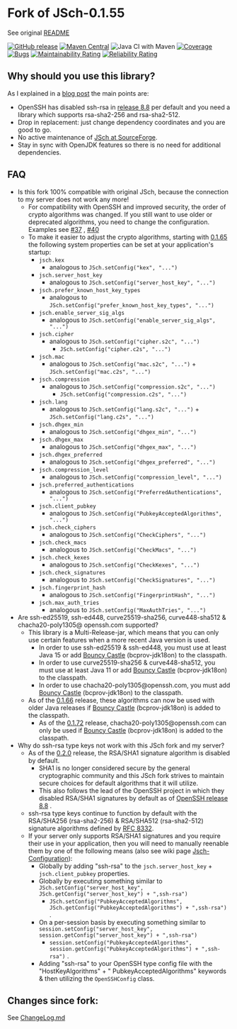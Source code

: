 # Fork of JSch-0.1.55

See original [README](README)

[![GitHub release](https://img.shields.io/github/v/tag/mwiede/jsch.svg)](https://github.com/mwiede/jsch/releases/latest)
[![Maven Central](https://maven-badges.herokuapp.com/maven-central/com.github.mwiede/jsch/badge.svg)](https://maven-badges.herokuapp.com/maven-central/com.github.mwiede/jsch)
![Java CI with Maven](https://github.com/mwiede/jsch/workflows/Java%20CI%20with%20Maven/badge.svg)
[![Coverage](https://sonarcloud.io/api/project_badges/measure?project=mwiede_jsch&metric=coverage)](https://sonarcloud.io/summary/overall?id=mwiede_jsch)
[![Bugs](https://sonarcloud.io/api/project_badges/measure?project=mwiede_jsch&metric=bugs)](https://sonarcloud.io/summary/overall?id=mwiede_jsch)
[![Maintainability Rating](https://sonarcloud.io/api/project_badges/measure?project=mwiede_jsch&metric=sqale_rating)](https://sonarcloud.io/summary/overall?id=mwiede_jsch)
[![Reliability Rating](https://sonarcloud.io/api/project_badges/measure?project=mwiede_jsch&metric=reliability_rating)](https://sonarcloud.io/summary/overall?id=mwiede_jsch)

## Why should you use this library?

As I explained in
a [blog post](http://www.matez.de/index.php/2020/06/22/the-future-of-jsch-without-ssh-rsa/) the main
points are:

* OpenSSH has disabled ssh-rsa in [release 8.8](https://www.openssh.com/txt/release-8.8) per default
  and you need a library which supports rsa-sha2-256 and rsa-sha2-512.
* Drop in replacement: just change dependency coordinates and you are good to go.
* No active maintenance of [JSch at SourceForge](https://sourceforge.net/projects/jsch/).
* Stay in sync with OpenJDK features so there is no need for additional dependencies.

## FAQ

* Is this fork 100% compatible with original JSch, because the connection to my server does not work
  any more!
    * For compatibility with OpenSSH and improved security, the order of crypto algorithms was
      changed. If you still want to use older or deprecated algorithms, you need to change the
      configuration. Examples see [#37](https://github.com/mwiede/jsch/issues/37)
      , [#40](https://github.com/mwiede/jsch/issues/40)
    * To make it easier to adjust the crypto algorithms, starting
      with [0.1.65](https://github.com/mwiede/jsch/releases/tag/jsch-0.1.65) the following system
      properties can be set at your application's startup:
        * `jsch.kex`
            * analogous to `JSch.setConfig("kex", "...")`
        * `jsch.server_host_key`
            * analogous to `JSch.setConfig("server_host_key", "...")`
        * `jsch.prefer_known_host_key_types`
            * analogous to `JSch.setConfig("prefer_known_host_key_types", "...")`
        * `jsch.enable_server_sig_algs`
            * analogous to `JSch.setConfig("enable_server_sig_algs", "...")`
        * `jsch.cipher`
            * analogous to `JSch.setConfig("cipher.s2c", "...")`
                + `JSch.setConfig("cipher.c2s", "...")`
        * `jsch.mac`
            * analogous to `JSch.setConfig("mac.s2c", "...")` + `JSch.setConfig("mac.c2s", "...")`
        * `jsch.compression`
            * analogous to `JSch.setConfig("compression.s2c", "...")`
                + `JSch.setConfig("compression.c2s", "...")`
        * `jsch.lang`
            * analogous to `JSch.setConfig("lang.s2c", "...")` + `JSch.setConfig("lang.c2s", "...")`
        * `jsch.dhgex_min`
            * analogous to `JSch.setConfig("dhgex_min", "...")`
        * `jsch.dhgex_max`
            * analogous to `JSch.setConfig("dhgex_max", "...")`
        * `jsch.dhgex_preferred`
            * analogous to `JSch.setConfig("dhgex_preferred", "...")`
        * `jsch.compression_level`
            * analogous to `JSch.setConfig("compression_level", "...")`
        * `jsch.preferred_authentications`
            * analogous to `JSch.setConfig("PreferredAuthentications", "...")`
        * `jsch.client_pubkey`
            * analogous to `JSch.setConfig("PubkeyAcceptedAlgorithms", "...")`
        * `jsch.check_ciphers`
            * analogous to `JSch.setConfig("CheckCiphers", "...")`
        * `jsch.check_macs`
            * analogous to `JSch.setConfig("CheckMacs", "...")`
        * `jsch.check_kexes`
            * analogous to `JSch.setConfig("CheckKexes", "...")`
        * `jsch.check_signatures`
            * analogous to `JSch.setConfig("CheckSignatures", "...")`
        * `jsch.fingerprint_hash`
            * analogous to `JSch.setConfig("FingerprintHash", "...")`
        * `jsch.max_auth_tries`
            * analogous to `JSch.setConfig("MaxAuthTries", "...")`
* Are ssh-ed25519, ssh-ed448, curve25519-sha256, curve448-sha512 & chacha20-poly1305@<!-- -->
  openssh.com supported?
    * This library is a Multi-Release-jar, which means that you can only use certain features when a
      more recent Java version is used.
        * In order to use ssh-ed25519 & ssh-ed448, you must use at least Java 15 or
          add [Bouncy Castle](https://www.bouncycastle.org/java.html) (bcprov-jdk18on) to the
          classpath.
        * In order to use curve25519-sha256 & curve448-sha512, you must use at least Java 11 or
          add [Bouncy Castle](https://www.bouncycastle.org/java.html) (bcprov-jdk18on) to the
          classpath.
        * In order to use chacha20-poly1305@<!-- -->openssh.com, you must
          add [Bouncy Castle](https://www.bouncycastle.org/java.html) (bcprov-jdk18on) to the
          classpath.
    * As of the [0.1.66](https://github.com/mwiede/jsch/releases/tag/jsch-0.1.66) release, these
      algorithms can now be used with older Java releases
      if [Bouncy Castle](https://www.bouncycastle.org/java.html) (bcprov-jdk18on) is added to the
      classpath.
        * As of the [0.1.72](https://github.com/mwiede/jsch/releases/tag/jsch-0.1.72) release,
          chacha20-poly1305@<!-- -->openssh.com can only be used
          if [Bouncy Castle](https://www.bouncycastle.org/java.html) (bcprov-jdk18on) is added to
          the classpath.
* Why do ssh-rsa type keys not work with this JSch fork and my server?
    * As of the [0.2.0](https://github.com/mwiede/jsch/releases/tag/jsch-0.2.0) release, the
      RSA/SHA1 signature algorithm is disabled by default.
        * SHA1 is no longer considered secure by the general cryptographic community and this JSch
          fork strives to maintain secure choices for default algorithms that it will utilize.
        * This also follows the lead of the OpenSSH project in which they disabled RSA/SHA1
          signatures by default as of [OpenSSH release 8.8](https://www.openssh.com/txt/release-8.8)
          .
    * ssh-rsa type keys continue to function by default with the RSA/SHA256 (rsa-sha2-256) &
      RSA/SHA512 (rsa-sha2-512) signature algorithms defined
      by [RFC 8332](https://datatracker.ietf.org/doc/html/rfc8332).
    * If your server only supports RSA/SHA1 signatures and you require their use in your
      application, then you will need to manually reenable them by one of the following means (also
      see wiki page [Jsch-Configuration](https://github.com/mwiede/jsch/wiki/Jsch-Configuration)):
        * Globally by adding "ssh-rsa" to the `jsch.server_host_key` + `jsch.client_pubkey`
          properties.
        * Globally by executing something similar
          to `JSch.setConfig("server_host_key", JSch.getConfig("server_host_key") + ",ssh-rsa")`
            + `JSch.setConfig("PubkeyAcceptedAlgorithms", JSch.getConfig("PubkeyAcceptedAlgorithms") + ",ssh-rsa")`
              .
        * On a per-session basis by executing something similar
          to `session.setConfig("server_host_key", session.getConfig("server_host_key") + ",ssh-rsa")`
            + `session.setConfig("PubkeyAcceptedAlgorithms", session.getConfig("PubkeyAcceptedAlgorithms") + ",ssh-rsa")`
              .
        * Adding "ssh-rsa" to your OpenSSH type config file with the "HostKeyAlgorithms" + "
          PubkeyAcceptedAlgorithms" keywords & then utilizing the `OpenSSHConfig` class.

## Changes since fork:

See [ChangeLog.md](ChangeLog.md)
